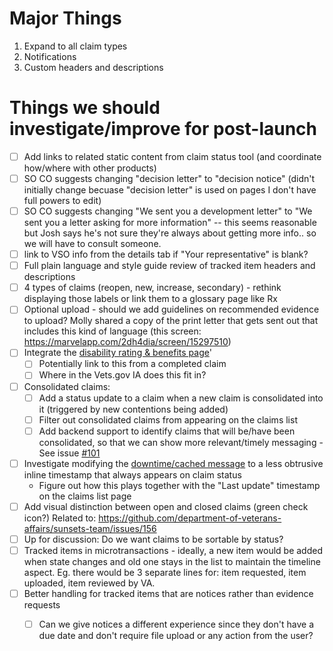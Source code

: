 # Major Things

1. Expand to all claim types
2. Notifications
3. Custom headers and descriptions



# Things we should investigate/improve for post-launch
- [ ] Add links to related static content from claim status tool (and coordinate how/where with other products)
- [ ] SO CO suggests changing "decision letter" to "decision notice" (didn't initially change becuase "decision letter" is used on pages I don't have full powers to edit)
- [ ] SO CO suggests changing "We sent you a development letter" to "We sent you a letter asking for more information" -- this seems reasonable but Josh says he's not sure they're always about getting more info.. so we will have to consult someone.
- [ ] link to VSO info from the details tab if "Your representative" is blank?
- [ ] Full plain language and style guide review of tracked item headers and descriptions
- [ ] 4 types of claims (reopen, new, increase, secondary) - rethink displaying those labels or link them to a glossary page like Rx
- [ ] Optional upload - should we add guidelines on recommended evidence to upload? Molly shared a copy of the print letter that gets sent out that includes this kind of language (this screen: https://marvelapp.com/2dh4dia/screen/15297510)
- [ ] Integrate the [disability rating & benefits page](https://github.com/department-of-veterans-affairs/sunsets-team/issues/88)'
    - [ ] Potentially link to this from a completed claim
    - [ ] Where in the Vets.gov IA does this fit in?
- [ ] Consolidated claims:
    - [ ] Add a status update to a claim when a new claim is consolidated into it (triggered by new contentions being added)
    - [ ] Filter out consolidated claims from appearing on the claims list
    - [ ] Add backend support to identify claims that will be/have been consolidated, so that we can show more relevant/timely messaging - See issue [#101](https://github.com/department-of-veterans-affairs/sunsets-team/issues/101)
- [ ] Investigate modifying the [downtime/cached message](https://marvelapp.com/2dh4dia/screen/15301009) to a less obtrusive inline timestamp that always appears on claim status
    - Figure out how this plays together with the "Last update" timestamp on the claims list page
- [ ] Add visual distinction between open and closed claims (green check icon?) Related to: https://github.com/department-of-veterans-affairs/sunsets-team/issues/156
- [ ] Up for discussion: Do we want claims to be sortable by status? 
- [ ] Tracked items in microtransactions - ideally, a new item would be added when state changes and old one stays in the list to maintain the timeline aspect. Eg. there would be 3 separate lines for: item requested, item uploaded, item reviewed by VA.
- [ ] Better handling for tracked items that are notices rather than evidence requests
    - [ ] Can we give notices a different experience since they don't have a due date and don't require file upload or any action from the user?
    
    
